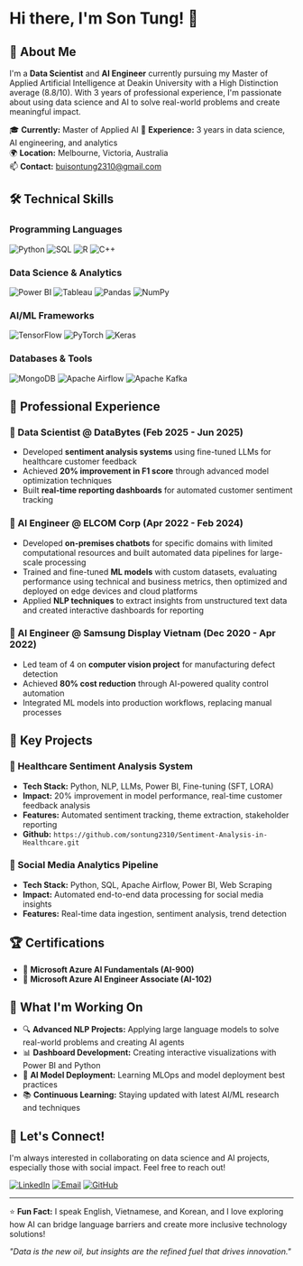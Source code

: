 # Hi there, I'm Son Tung! 👋

## 🚀 About Me

I'm a **Data Scientist** and **AI Engineer** currently pursuing my Master of Applied Artificial Intelligence at Deakin University with a High Distinction average (8.8/10). With 3 years of professional experience, I'm passionate about using data science and AI to solve real-world problems and create meaningful impact.

🎓 **Currently:** Master of Applied AI 
💼 **Experience:** 3 years in data science, AI engineering, and analytics  
🌍 **Location:** Melbourne, Victoria, Australia  
📫 **Contact:** buisontung2310@gmail.com

## 🛠️ Technical Skills

### Programming Languages
![Python](https://img.shields.io/badge/-Python-3776AB?style=flat-square&logo=Python&logoColor=white)
![SQL](https://img.shields.io/badge/-SQL-4479A1?style=flat-square&logo=MySQL&logoColor=white)
![R](https://img.shields.io/badge/-R-276DC3?style=flat-square&logo=R&logoColor=white)
![C++](https://img.shields.io/badge/-C++-00599C?style=flat-square&logo=C%2B%2B&logoColor=white)

### Data Science & Analytics
![Power BI](https://img.shields.io/badge/-Power%20BI-F2C811?style=flat-square&logo=Power%20BI&logoColor=black)
![Tableau](https://img.shields.io/badge/-Tableau-E97627?style=flat-square&logo=Tableau&logoColor=white)
![Pandas](https://img.shields.io/badge/-Pandas-150458?style=flat-square&logo=pandas&logoColor=white)
![NumPy](https://img.shields.io/badge/-NumPy-013243?style=flat-square&logo=numpy&logoColor=white)

### AI/ML Frameworks
![TensorFlow](https://img.shields.io/badge/-TensorFlow-FF6F00?style=flat-square&logo=TensorFlow&logoColor=white)
![PyTorch](https://img.shields.io/badge/-PyTorch-EE4C2C?style=flat-square&logo=PyTorch&logoColor=white)
![Keras](https://img.shields.io/badge/-Keras-D00000?style=flat-square&logo=Keras&logoColor=white)

### Databases & Tools
![MongoDB](https://img.shields.io/badge/-MongoDB-47A248?style=flat-square&logo=MongoDB&logoColor=white)
![Apache Airflow](https://img.shields.io/badge/-Apache%20Airflow-017CEE?style=flat-square&logo=Apache%20Airflow&logoColor=white)
![Apache Kafka](https://img.shields.io/badge/-Apache%20Kafka-231F20?style=flat-square&logo=Apache%20Kafka&logoColor=white)

## 💼 Professional Experience

### 🔬 Data Scientist @ DataBytes (Feb 2025 - Jun 2025)
- Developed **sentiment analysis systems** using fine-tuned LLMs for healthcare customer feedback
- Achieved **20% improvement in F1 score** through advanced model optimization techniques
- Built **real-time reporting dashboards** for automated customer sentiment tracking

### 🤖 AI Engineer @ ELCOM Corp (Apr 2022 - Feb 2024)
- Developed **on-premises chatbots** for specific domains with limited computational resources and built automated data pipelines for large-scale processing
- Trained and fine-tuned **ML models** with custom datasets, evaluating performance using technical and business metrics, then optimized and deployed on edge devices and cloud platforms
- Applied **NLP techniques** to extract insights from unstructured text data and created interactive dashboards for reporting

### 🤖 AI Engineer @ Samsung Display Vietnam (Dec 2020 - Apr 2022)
- Led team of 4 on **computer vision project** for manufacturing defect detection
- Achieved **80% cost reduction** through AI-powered quality control automation
- Integrated ML models into production workflows, replacing manual processes

## 🎯 Key Projects

### 🏥 Healthcare Sentiment Analysis System
- **Tech Stack:** Python, NLP, LLMs, Power BI, Fine-tuning (SFT, LORA)
- **Impact:** 20% improvement in model performance, real-time customer feedback analysis
- **Features:** Automated sentiment tracking, theme extraction, stakeholder reporting
- **Github:** `https://github.com/sontung2310/Sentiment-Analysis-in-Healthcare.git`

### 📱 Social Media Analytics Pipeline
- **Tech Stack:** Python, SQL, Apache Airflow, Power BI, Web Scraping
- **Impact:** Automated end-to-end data processing for social media insights
- **Features:** Real-time data ingestion, sentiment analysis, trend detection


## 🏆 Certifications

- 📜 **Microsoft Azure AI Fundamentals (AI-900)**
- 📜 **Microsoft Azure AI Engineer Associate (AI-102)**


## 🌟 What I'm Working On

- 🔍 **Advanced NLP Projects:** Applying large language models to solve real-world problems and creating AI agents
- 📊 **Dashboard Development:** Creating interactive visualizations with Power BI and Python
- 🤖 **AI Model Deployment:** Learning MLOps and model deployment best practices
- 📚 **Continuous Learning:** Staying updated with latest AI/ML research and techniques

## 🤝 Let's Connect!

I'm always interested in collaborating on data science and AI projects, especially those with social impact. Feel free to reach out!

[![LinkedIn](https://img.shields.io/badge/-LinkedIn-0077B5?style=flat-square&logo=LinkedIn&logoColor=white)](your-linkedin-url)
[![Email](https://img.shields.io/badge/-Email-D14836?style=flat-square&logo=Gmail&logoColor=white)](mailto:buisontung2310@gmail.com)
[![GitHub](https://img.shields.io/badge/-GitHub-181717?style=flat-square&logo=GitHub&logoColor=white)](https://github.com/yourusername)

---

⭐ **Fun Fact:** I speak English, Vietnamese, and Korean, and I love exploring how AI can bridge language barriers and create more inclusive technology solutions!

*"Data is the new oil, but insights are the refined fuel that drives innovation."*